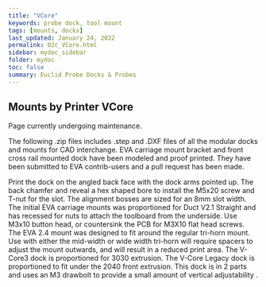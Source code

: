 ```yaml
---
title: "VCore"
keywords: probe dock, tool mount
tags: [mounts, docks]
last_updated: January 24, 2022
permalink: 02c_VCore.html
sidebar: mydoc_sidebar
folder: mydoc
toc: false
summary: Euclid Probe Docks & Probes 
---
```


## Mounts by Printer VCore
Page currently undergoing maintenance. 


The following .zip files includes .step and .DXF files of all the modular docks and mounts for CAD interchange.
EVA carriage mount bracket and front cross rail mounted dock have been modeled and proof printed. They have been submitted to EVA contrib-users and a pull request has been made.

Print the dock on the angled back face with the dock arms pointed up. The back chamfer and reveal a hex shaped bore to install the M5x20 screw and T-nut for the slot. The alignment bosses are sized for an 8mm slot width.
The initial EVA carriage mounts was proportioned for Duct V2.1 Straight and has recessed for nuts to attach the toolboard from the underside. Use M3x10 button head, or countersink the PCB for M3X10 flat head screws.
The EVA 2.4 mount was designed to fit around the regular tri-horn mount. Use with either the mid-width or wide width tri-horn will require spacers to adjust the mount outwards, and will result in a reduced print area.
The V-Core3 dock is proportioned for 3030 extrusion.
The V-Core Legacy dock is proportioned to fit under the 2040 front extrusion. This dock is in 2 parts and uses an M3 drawbolt to provide a small amount of vertical adjustability .